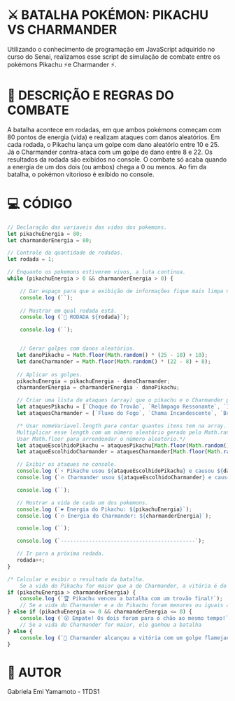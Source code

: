 # ⚔️ BATALHA POKÉMON: PIKACHU VS CHARMANDER

Utilizando o conhecimento de programação em JavaScript adquirido no curso do Senai, realizamos esse script de simulação de combate entre os pokémons Pikachu ⚡e Charmander ⚡.

# 📝 DESCRIÇÃO E REGRAS DO COMBATE

A batalha acontece em rodadas, em que ambos pokémons começam com 80 pontos de energia (vida) e realizam ataques com danos aleatórios.
Em cada rodada, o Pikachu lança um golpe com dano aleatório entre 10 e 25. Já o Charmander contra-ataca com um golpe de dano entre 8 e 22. Os resultados da rodada são exibidos no console.
O combate só acaba quando a energia de um dos dois (ou ambos) chega a 0 ou menos.
Ao fim da batalha, o pokémon vitorioso é exibido no console.

# 💻 CÓDIGO

```javascript
// Declaração das variaveis das vidas dos pokemons.
let pikachuEnergia = 80;
let charmanderEnergia = 80;

// Controle da quantidade de rodadas.
let rodada = 1;

// Enquanto os pokemons estiverem vivos, a luta continua.
while (pikachuEnergia > 0 && charmanderEnergia > 0) {

    // Dar espaço para que a exibição de informações fique mais limpa no console.
    console.log (``);
    
    // Mostrar em qual rodada está.
    console.log (`🔁 RODADA ${rodada}`);

    console.log (``);


    // Gerar golpes com danos aleatórios.
   let danoPikachu = Math.floor(Math.random() * (25 - 10) + 10);
   let danoCharmander = Math.floor(Math.random() * (22 - 8) + 8);
   
   // Aplicar os golpes.
   pikachuEnergia = pikachuEnergia - danoCharmander;
   charmanderEnergia = charmanderEnergia - danoPikachu;

   // Criar uma lista de ataques (array) que o pikachu e o Charmander podem fazer.
   let ataquesPikachu = [`Choque do Trovão`, `Relâmpago Ressonante`, `Investida Trovejante`];
   let ataquesCharmander = [`Fluxo do Fogo`, `Chama Incandescente`, `Brasas Ardentes`];

   /* Usar nomeVariavel.length para contar quantos itens tem na array.
   Multiplicar esse length com um número aleatório gerado pelo Math.random.
   Usar Math.floor para arrendondar o número aleatório.*/
   let ataqueEscolhidoPikachu = ataquesPikachu[Math.floor(Math.random() * ataquesPikachu.length)];
   let ataqueEscolhidoCharmander = ataquesCharmander[Math.floor(Math.random() * ataquesCharmander.length)];

   // Exibir os ataques no console.
   console.log (`⚡ Pikachu usou ${ataqueEscolhidoPikachu} e causou ${danoPikachu} de dano!`);
   console.log (`🔥 Charmander usou ${ataqueEscolhidoCharmander} e causou ${danoCharmander} de dano!`);

   console.log (``);

   // Mostrar a vida de cada um dos pokemons.
   console.log (`❤️ Energia do Pikachu: ${pikachuEnergia}`);
   console.log (`🔥 Energia do Charmander: ${charmanderEnergia}`);

   console.log (``);

   console.log (`-------------------------------------------`);

   // Ir para a próxima rodada.
   rodada++;
}

/* Calcular e exibir o resultado da batalha.
    Se a vida do Pikachu for maior que a do Charmander, a vitória é do Pikachu*/
if (pikachuEnergia > charmanderEnergia) {
    console.log (`🏆 Pikachu venceu a batalha com um trovão final!`);
    // Se a vida do Charmander e a do Pikachu foram menores ou iguais a 0, houve um empate.
} else if (pikachuEnergia <= 0 && charmanderEnergia <= 0) {
    console.log (`😮 Empate! Os dois foram para o chão ao mesmo tempo!`);
    // Se a vida do Charmander for maior, ele ganhou a batalha
} else {
    console.log (`👑 Charmander alcançou a vitória com um golpe flamejante!`);
}
```

# 👩 AUTOR

Gabriela Emi Yamamoto - 1TDS1

